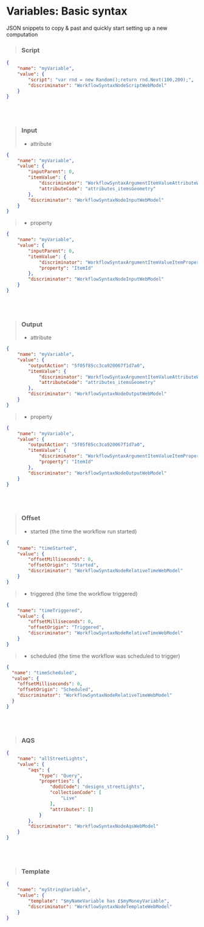 # Variables: Basic syntax

JSON snippets to copy & past and quickly start setting up a new computation

>### Script
```json
{
    "name": "myVariable",
    "value": {
        "script": "var rnd = new Random();return rnd.Next(100,200);",
        "discriminator": "WorkflowSyntaxNodeScriptWebModel"
    }
}
```

<br/>
<br/>

>### Input
> - attribute

```json
{
    "name": "myVariable",
    "value": {
        "inputParent": 0,
        "itemValue": {
            "discriminator": "WorkflowSyntaxArgumentItemValueAttributeWebModel",
            "attributeCode": "attributes_itemsGeometry"
        },
        "discriminator": "WorkflowSyntaxNodeInputWebModel"
    }
}
```
> - property
```json
{
    "name": "myVariable",
    "value": {
        "inputParent": 0,
        "itemValue": {
            "discriminator": "WorkflowSyntaxArgumentItemValueItemPropertyWebModel",
            "property": "ItemId"
        },
        "discriminator": "WorkflowSyntaxNodeInputWebModel"
    }
}
```

<br/>
<br/>

>### Output
> - attribute

```json
{
    "name": "myVariable",
    "value": {
        "outputAction": "5f05f85cc3ca920067f1d7a0",
        "itemValue": {
            "discriminator": "WorkflowSyntaxArgumentItemValueAttributeWebModel",
            "attributeCode": "attributes_itemsGeometry"
        },
        "discriminator": "WorkflowSyntaxNodeOutputWebModel"
    }
}
```
> - property
```json
{
    "name": "myVariable",
    "value": {
        "outputAction": "5f05f85cc3ca920067f1d7a0",
        "itemValue": {
            "discriminator": "WorkflowSyntaxArgumentItemValueItemPropertyWebModel",
            "property": "ItemId"
        },
        "discriminator": "WorkflowSyntaxNodeOutputWebModel"
    }
}
```

<br/>
<br/>

>### Offset
> - started (the time the workflow run started)

```json
{
    "name": "timeStarted",
    "value": {
        "offsetMilliseconds": 0,
        "offsetOrigin": "Started",
        "discriminator": "WorkflowSyntaxNodeRelativeTimeWebModel"
    }
}
```
> - triggered (the time the workflow triggered)
```json
{
    "name": "timeTriggered",
    "value": {
        "offsetMilliseconds": 0,
        "offsetOrigin": "Triggered",
        "discriminator": "WorkflowSyntaxNodeRelativeTimeWebModel"
    }
}
```
> - scheduled (the time the workflow was scheduled to trigger)
```json
{
  "name": "timeScheduled",
  "value": {
    "offsetMilliseconds": 0,
    "offsetOrigin": "Scheduled",
    "discriminator": "WorkflowSyntaxNodeRelativeTimeWebModel"
  }
}
```

<br/>
<br/>

>### AQS
```json
{
    "name": "allStreetLights",
    "value": {
        "aqs": {
            "type": "Query",
            "properties": {
                "dodiCode": "designs_streetLights",
                "collectionCode": [
                    "Live"
                ],
                "attributes": []
            }
        },
        "discriminator": "WorkflowSyntaxNodeAqsWebModel"
    }
}
```

<br/>
<br/>

>### Template
```json
{
    "name": "myStringVariable",
    "value": {
        "template": "$myNameVariable has £$myMoneyVariable",
        "discriminator": "WorkflowSyntaxNodeTemplateWebModel"
    }
}
```
